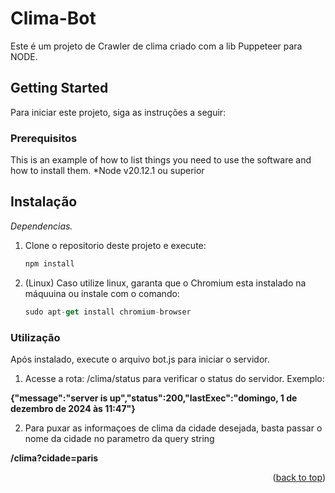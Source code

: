 # Clima-Bot

Este é um projeto de Crawler de clima criado com a lib Puppeteer para NODE.


<!-- GETTING STARTED -->
## Getting Started

Para iniciar este projeto, siga as instruções a seguir:


### Prerequisitos

This is an example of how to list things you need to use the software and how to install them.
*Node v20.12.1 ou superior



## Instalação
_Dependencias._

1. Clone o repositorio deste projeto e execute:
   ```sh
   npm install
   ```
2. (Linux) Caso utilize linux, garanta que o Chromium esta instalado na máquuina ou instale com o comando:
   ```js
   sudo apt-get install chromium-browser
   ```

### Utilização

Após instalado, execute o arquivo bot.js para iniciar o servidor.

1. Acesse a rota: /clima/status para verificar o status do servidor. Exemplo:

**{"message":"server is up","status":200,"lastExec":"domingo, 1 de dezembro de 2024 às 11:47"}**


2. Para puxar as informaçoes de clima da cidade desejada, basta passar o nome da cidade no parametro da query string

**/clima?cidade=paris**




<p align="right">(<a href="#readme-top">back to top</a>)</p>
